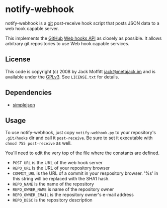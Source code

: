 # notify-webhook

notify-webhook is a [git](http://git.or.cz) post-receive hook script
that posts JSON data to a web hook capable server.

This implements the [GitHub](http://github.com) [Web hooks
API](http://github.com/guides/post-receive-hooks) as closely as
possible.  It allows arbitrary git repositories to use Web hook
capable services.

## License

This code is copyright (c) 2008 by Jack Moffitt <jack@metajack.im> and
is available under the [GPLv3](http://www.gnu.org/licenses/gpl.html).
See `LICENSE.txt` for details.

## Dependencies

* [simplejson](http://pypi.python.org/pypi/simplejson)

## Usage

To use notify-webhook, just copy `notify-webhook.py` to your
repository's `.git/hooks` dir and call it `post-receive`. Be sure to
set it executable with `chmod 755 post-receive` as well.

You'll need to edit the very top of the file where the constants are
defined.  

* `POST_URL` is the URL of the web hook server
* `REPO_URL` is the URL of your repository browser
* `COMMIT_URL` is the URL of a commit in your respository browser.
  '%s' in this string will be replaced with the SHA1 hash.
* `REPO_NAME` is the name of the repository
* `REPO_OWNER_NAME` is name of the repository owner
* `REPO_OWNER_EMAIL` is the repository owner's e-mail address
* `REPO_DESC` is the repository description

